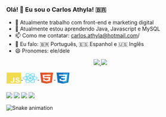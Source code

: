 ### Olá! 👋 Eu sou o Carlos Athyla! 🇧🇷

- 🔭 Atualmente trabalho com front-end e marketing digital 
- 🌱 Atualmente estou aprendendo Java, Javascript e MySQL
- 📫 Como me contatar: carlos.athyla@hotmail.com/
- 👅 Eu falo: 🇧🇷 Português, 🇪🇸 Espanhol e 🇺🇸󠁢󠁳󠁳󠁷󠁿 Inglês
- 😄 Pronomes: ele/dele



<div align="center">
  <a href="https://github.com/carlosathyla">
  <img height="180em" src="https://github-readme-stats.vercel.app/api?username=carlosathyla&show_icons=true&theme=highcontrast&include_all_commits=true&count_private=true"/>
  <img height="180em" src="https://github-readme-stats.vercel.app/api/top-langs/?username=carlosathyla&layout=compact&langs_count=7&theme=highcontrast"/>
</div>
<div style="display: inline_block"><br>
  <img align="center" alt="Athyla-Js" height="30" width="40" src="https://raw.githubusercontent.com/devicons/devicon/master/icons/javascript/javascript-plain.svg">
  <img align="center" alt="Athyla-Java" height="30" width="40" src="https://raw.githubusercontent.com/devicons/devicon/master/icons/react/react-original.svg">
  <img align="center" alt="Athyla-HTML" height="30" width="40" src="https://raw.githubusercontent.com/devicons/devicon/master/icons/html5/html5-original.svg">
  <img align="center" alt="Athyla-CSS" height="30" width="40" src="https://raw.githubusercontent.com/devicons/devicon/master/icons/css3/css3-original.svg">
</div>
  
 ###
  
<div>
  <a href="https://api.whatsapp.com/send?phone=%2B5511991283798&text=Oi+%C3%81thyla%21+Gostaria+de+conversar+contigo%21+Voc%C3%AA+esta+dispon%C3%ADvel%3F" target="_blank"><img src="https://img.shields.io/badge/WhatsApp-25D366?style=for-the-badge&logo=whatsapp&logoColor=white" target="_blank"></a>
  <a href="https://discord.gg/8ydGrJMx" target="_blank"><img src="https://img.shields.io/badge/Discord-7289DA?style=for-the-badge&logo=discord&logoColor=white" target="_blank"></a>
  <a href="https://www.linkedin.com/in/carlosathyla" target="_blank"><img src="https://img.shields.io/badge/-LinkedIn-%230077B5?style=for-the-badge&logo=linkedin&logoColor=white" target="_blank"></a>
  <a href = "mailto:carlos.athyla@hotmail.com"><img src="https://img.shields.io/badge/Microsoft_Outlook-0078D4?style=for-the-badge&logo=microsoft-outlook&logoColor=white)" target="_blank"></a>
  
  ![Snake animation](https://github.com/carlosathyla/carlosathyla/blob/output/github-contribution-grid-snake.svg)
 
</div>
  
  
